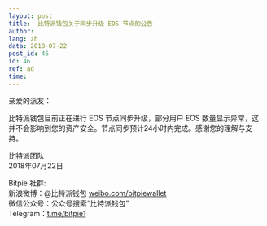 ```yaml
---
layout: post
title:  比特派钱包关于同步升级 EOS 节点的公告
author: 
lang: zh
data: 2018-07-22
post_id: 46
id: 46
ref: ad
time: 
---
```


亲爱的派友：

比特派钱包目前正在进行 EOS 节点同步升级，部分用户 EOS 数量显示异常，这并不会影响到您的资产安全。节点同步预计24小时内完成。感谢您的理解与支持。


比特派团队<br/>
2018年07月22日

Bitpie 社群:<br/>
新浪微博：@比特派钱包 <a href="https://weibo.com/bitpiewallet" target="_blank">weibo.com/bitpiewallet</a><br/>
微信公众号：公众号搜索“比特派钱包”<br/>
Telegram：<a href="https://t.me/bitpie1" target="_blank">t.me/bitpie1</a>